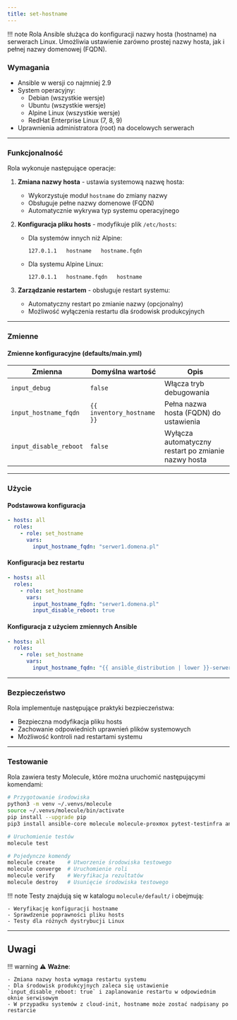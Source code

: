 ```yaml
---
title: set-hostname
---
```


!!! note 
    Rola Ansible służąca do konfiguracji nazwy hosta (hostname) na serwerach Linux. Umożliwia ustawienie zarówno prostej nazwy hosta, jak i pełnej nazwy domenowej (FQDN).

### Wymagania

- Ansible w wersji co najmniej 2.9
- System operacyjny: 
  - Debian (wszystkie wersje)
  - Ubuntu (wszystkie wersje)
  - Alpine Linux (wszystkie wersje)
  - RedHat Enterprise Linux (7, 8, 9)
- Uprawnienia administratora (root) na docelowych serwerach

---
### Funkcjonalność

Rola wykonuje następujące operacje:

1. **Zmiana nazwy hosta** - ustawia systemową nazwę hosta:
   - Wykorzystuje moduł `hostname` do zmiany nazwy
   - Obsługuje pełne nazwy domenowe (FQDN)
   - Automatycznie wykrywa typ systemu operacyjnego

2. **Konfiguracja pliku hosts** - modyfikuje plik `/etc/hosts`:
   - Dla systemów innych niż Alpine:
     ```
     127.0.1.1   hostname   hostname.fqdn
     ```
   - Dla systemu Alpine Linux:
     ```
     127.0.1.1   hostname.fqdn   hostname
     ```

3. **Zarządzanie restartem** - obsługuje restart systemu:
   - Automatyczny restart po zmianie nazwy (opcjonalny)
   - Możliwość wyłączenia restartu dla środowisk produkcyjnych

---
### Zmienne

#### Zmienne konfiguracyjne (defaults/main.yml)

| Zmienna | Domyślna wartość | Opis |
|---------|------------------|------|
| `input_debug` | `false` | Włącza tryb debugowania |
| `input_hostname_fqdn` | `{{ inventory_hostname }}` | Pełna nazwa hosta (FQDN) do ustawienia |
| `input_disable_reboot` | `false` | Wyłącza automatyczny restart po zmianie nazwy hosta |

---
### Użycie

#### Podstawowa konfiguracja

```yaml
- hosts: all
  roles:
    - role: set_hostname
      vars:
        input_hostname_fqdn: "serwer1.domena.pl"
```

#### Konfiguracja bez restartu

```yaml
- hosts: all
  roles:
    - role: set_hostname
      vars:
        input_hostname_fqdn: "serwer1.domena.pl"
        input_disable_reboot: true
```

#### Konfiguracja z użyciem zmiennych Ansible

```yaml
- hosts: all
  roles:
    - role: set_hostname
      vars:
        input_hostname_fqdn: "{{ ansible_distribution | lower }}-serwer.domena.pl"
```

---
### Bezpieczeństwo

Rola implementuje następujące praktyki bezpieczeństwa:

- Bezpieczna modyfikacja pliku hosts
- Zachowanie odpowiednich uprawnień plików systemowych
- Możliwość kontroli nad restartami systemu

---
### Testowanie

Rola zawiera testy Molecule, które można uruchomić następującymi komendami:

```bash
# Przygotowanie środowiska
python3 -m venv ~/.venvs/molecule
source ~/.venvs/molecule/bin/activate
pip install --upgrade pip
pip3 install ansible-core molecule molecule-proxmox pytest-testinfra ansible-lint molecule-plugins requests testinfra

# Uruchomienie testów
molecule test

# Pojedyncze komendy
molecule create    # Utworzenie środowiska testowego
molecule converge  # Uruchomienie roli
molecule verify    # Weryfikacja rezultatów
molecule destroy   # Usunięcie środowiska testowego
```

!!! note
    Testy znajdują się w katalogu `molecule/default/` i obejmują:
    
    - Weryfikację konfiguracji hostname
    - Sprawdzenie poprawności pliku hosts
    - Testy dla różnych dystrybucji Linux

---
## Uwagi

!!! warning
    ⚠️ **Ważne**: 
    
    - Zmiana nazwy hosta wymaga restartu systemu
    - Dla środowisk produkcyjnych zaleca się ustawienie `input_disable_reboot: true` i zaplanowanie restartu w odpowiednim oknie serwisowym
    - W przypadku systemów z cloud-init, hostname może zostać nadpisany po restarcie
